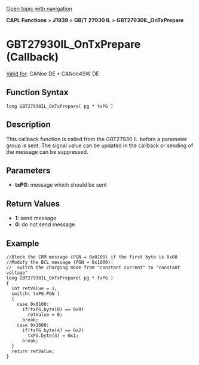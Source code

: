 [Open topic with navigation](../../../../../../CANoeDEFamily.htm#Topics/CAPLFunctions/J1939/GBT27930InteractionLayer/Functions/CAPLfunctionGBT27930ILOnTxPrepare.md)

**CAPL Functions** » **J1939** » **GB/T 27930 IL** » **GBT27930IL_OnTxPrepare**

# GBT27930IL_OnTxPrepare (Callback)

[Valid for](../../../../Shared/FeatureAvailability.md): CANoe DE • CANoe4SW DE

## Function Syntax

```plaintext
long GBT27930IL_OnTxPrepare( pg * txPG )
```

## Description

This callback function is called from the GBT27930 IL before a parameter group is sent. The signal value can be updated in the callback or sending of the message can be suppressed.

## Parameters

- **txPG**: message which should be sent

## Return Values

- **1**: send message
- **0**: do not send message

## Example

```plaintext
//Block the CRM message (PGN = 0x0100) if the first byte is 0x00
//Modify the BCL message (PGN = 0x1000):
//  switch the charging mode from "constant current" to "constant voltage"
long GBT27930IL_OnTxPrepare( pg * txPG )
{
  int retValue = 1;
  switch( txPG.PGN )
  {
    case 0x0100:
      if(txPG.byte(0) == 0x9)
        retValue = 0;
      break;
    case 0x1000:
      if(txPG.byte(4) == 0x2)
        txPG.byte(4) = 0x1;
      break;
  }
  return retValue;
}
```

